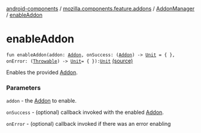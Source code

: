 [android-components](../../index.md) / [mozilla.components.feature.addons](../index.md) / [AddonManager](index.md) / [enableAddon](./enable-addon.md)

# enableAddon

`fun enableAddon(addon: `[`Addon`](../-addon/index.md)`, onSuccess: (`[`Addon`](../-addon/index.md)`) -> `[`Unit`](https://kotlinlang.org/api/latest/jvm/stdlib/kotlin/-unit/index.html)` = { }, onError: (`[`Throwable`](https://kotlinlang.org/api/latest/jvm/stdlib/kotlin/-throwable/index.html)`) -> `[`Unit`](https://kotlinlang.org/api/latest/jvm/stdlib/kotlin/-unit/index.html)` = { }): `[`Unit`](https://kotlinlang.org/api/latest/jvm/stdlib/kotlin/-unit/index.html) [(source)](https://github.com/mozilla-mobile/android-components/blob/master/components/feature/addons/src/main/java/mozilla/components/feature/addons/AddonManager.kt#L173)

Enables the provided [Addon](../-addon/index.md).

### Parameters

`addon` - the [Addon](../-addon/index.md) to enable.

`onSuccess` - (optional) callback invoked with the enabled [Addon](../-addon/index.md).

`onError` - (optional) callback invoked if there was an error enabling